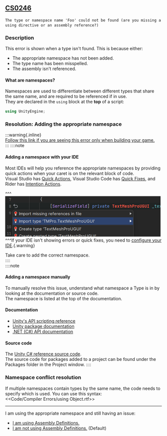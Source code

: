## [CS0246](https://docs.microsoft.com/en-us/dotnet/csharp/language-reference/compiler-messages/cs0246)

```
The type or namespace name 'Foo' could not be found (are you missing a using directive or an assembly reference?)
```

### Description
This error is shown when a type isn't found. This is because either:
- The appropriate namespace has not been added.
- The type name has been misspelled.
- The assembly isn't referenced.

#### What are namespaces?
Namespaces are used to differentiate between different types that share the same name, and are required to be referenced if in use.  
They are declared in the `using` block at the **top** of a script:

```csharp
using UnityEngine;
```

### Resolution: Adding the appropriate namespace
:::warning{.inline}  
[Follow this link if you are seeing this error only when building your game.](../../../Building/Editor%20References.md)  
:::
::::note
#### Adding a namespace with your IDE
Most IDEs will help you reference the appropriate namespaces by providing quick actions when your caret is on the relevant block of code.  
Visual Studio has [Quick Actions](https://docs.microsoft.com/en-us/visualstudio/ide/quick-actions),
Visual Studio Code has [Quick Fixes](https://code.visualstudio.com/docs/editor/refactoring#_code-actions-quick-fixes-and-refactorings),
and Rider has [Intention Actions](https://www.jetbrains.com/help/idea/intention-actions.html).  

^^^
![Rider's namespace intention actions](adding-namespaces.png)
^^^If your IDE isn't showing errors or quick fixes, you need to [configure your IDE](../../IDE%20Configuration.md).{.warning}

Take care to add the correct namespace.  
::::  
::::note  
#### Adding a namespace manually
To manually resolve this issue, understand what namespace a Type is in by looking at the documentation or source code.  
The namespace is listed at the top of the documentation.
#### Documentation
- [Unity's API scripting reference](https://code.visualstudio.com/docs/editor/refactoring#_code-actions-quick-fixes-and-refactorings)  
- [Unity package documentation](https://docs.unity3d.com/Manual/PackagesList.html)  
- [.NET (C#) API documentation](https://docs.microsoft.com/en-us/dotnet/api/)
#### Source code
The [Unity C# reference source code](https://github.com/Unity-Technologies/UnityCsReference).  
The source code for packages added to a project can be found under the Packages folder in the Project window.
::::  

### Namespace conflict resolution
If multiple namespaces contain types by the same name, the code needs to specify which is used. You can use this syntax:  
<<Code/Compiler Errors/using Object.rtf>>

---
I am using the appropriate namespace and still having an issue:  
- [I am using Assembly Definitions.](CS0246%20Assembly%20Definitions.md)
- [I am not using Assembly Definitions.](CS0246%20Editor%20Assemblies.md) (Default)